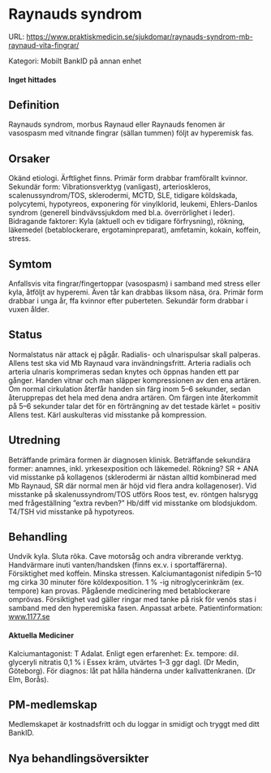 # Raynauds syndrom

URL: https://www.praktiskmedicin.se/sjukdomar/raynauds-syndrom-mb-raynaud-vita-fingrar/



Kategori: Mobilt BankID på annan enhet

#### Inget hittades

## Definition

Raynauds syndrom, morbus Raynaud eller Raynauds fenomen är vasospasm med vitnande fingrar (sällan tummen) följt av hyperemisk fas.

## Orsaker

Okänd etiologi. Ärftlighet finns. Primär form drabbar framförallt kvinnor. Sekundär form: Vibrationsverktyg (vanligast), arterioskleros, scalenussyndrom/TOS, sklerodermi, MCTD, SLE, tidigare köldskada, polycytemi, hypotyreos, exponering för vinylklorid, leukemi, Ehlers-Danlos syndrom (generell bindvävssjukdom med bl.a. överrörlighet i leder).
Bidragande faktorer: Kyla (aktuell och ev tidigare förfrysning), rökning, läkemedel (betablockerare, ergotaminpreparat), amfetamin, kokain, koffein, stress.

## Symtom

Anfallsvis vita fingrar/fingertoppar (vasospasm) i samband med stress eller kyla, åtföljt av hyperemi. Även tår kan drabbas liksom näsa, öra. Primär form drabbar i unga år, ffa kvinnor efter puberteten. Sekundär form drabbar i vuxen ålder.

## Status

Normalstatus när attack ej pågår. Radialis- och ulnarispulsar skall palperas. Allens test ska vid Mb Raynaud vara invändningsfritt. Arteria radialis och arteria ulnaris komprimeras sedan knytes och öppnas handen ett par gånger. Handen vitnar och man släpper kompressionen av den ena artären. Om normal cirkulation återfår handen sin färg inom 5–6 sekunder, sedan återupprepas det hela med dena andra artären. Om färgen inte återkommit på 5–6 sekunder talar det för en förträngning av det testade kärlet = positiv Allens test. Kärl auskulteras vid misstanke på kompression.

## Utredning

Beträffande primära formen är diagnosen klinisk. Beträffande sekundära former: anamnes, inkl. yrkesexposition och läkemedel. Rökning? SR + ANA vid misstanke på kollagenos (sklerodermi är nästan alltid kombinerad med Mb Raynaud, SR där normal men är höjd vid flera andra kollagenoser). Vid misstanke på skalenussyndrom/TOS utförs Roos test, ev. röntgen halsrygg med frågeställning ”extra revben?” Hb/diff vid misstanke om blodsjukdom. T4/TSH vid misstanke på hypotyreos.

## Behandling

Undvik kyla. Sluta röka. Cave motorsåg och andra vibrerande verktyg. Handvärmare inuti vanten/handsken (finns ex.v. i sportaffärerna). Försiktighet med koffein. Minska stressen. Kalciumantagonist nifedipin 5–10 mg cirka 30 minuter före köldexposition. 1 % -ig nitroglycerinkräm (ex. tempore) kan provas. Pågående medicinering med betablockerare omprövas. Försiktighet vad gäller ringar med tanke på risk för venös stas i samband med den hyperemiska fasen. Anpassat arbete.
Patientinformation: www.1177.se

#### Aktuella Mediciner

Kalciumantagonist: T Adalat.
Enligt egen erfarenhet: Ex. tempore: dil. glyceryli nitratis 0,1 % i Essex kräm, utvärtes 1–3 ggr dagl. (Dr Medin, Göteborg). För diagnos: låt pat hålla händerna under kallvattenkranen. (Dr Elm, Borås).

## PM-medlemskap

Medlemskapet är kostnadsfritt och du loggar in smidigt och tryggt med ditt BankID.

## Nya behandlingsöversikter

